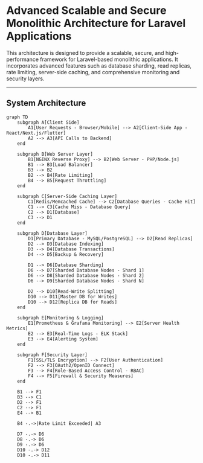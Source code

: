 # Advanced Scalable and Secure Monolithic Architecture for Laravel Applications

This architecture is designed to provide a scalable, secure, and high-performance framework for Laravel-based monolithic applications. It incorporates advanced features such as database sharding, read replicas, rate limiting, server-side caching, and comprehensive monitoring and security layers.

---

## System Architecture

```mermaid
graph TD
    subgraph A[Client Side]
        A1[User Requests - Browser/Mobile] --> A2[Client-Side App - React/Next.js/Flutter]
        A2 --> A3[API Calls to Backend]
    end

    subgraph B[Web Server Layer]
        B1[NGINX Reverse Proxy] --> B2[Web Server - PHP/Node.js]
        B1 --> B3[Load Balancer]
        B3 --> B2
        B2 --> B4[Rate Limiting]
        B4 --> B5[Request Throttling]
    end

    subgraph C[Server-Side Caching Layer]
        C1[Redis/Memcached Cache] --> C2[Database Queries - Cache Hit]
        C1 --> C3[Cache Miss - Database Query]
        C2 --> D1[Database]
        C3 --> D1
    end

    subgraph D[Database Layer]
        D1[Primary Database - MySQL/PostgreSQL] --> D2[Read Replicas]
        D2 --> D3[Database Indexing]
        D3 --> D4[Database Transactions]
        D4 --> D5[Backup & Recovery]
        
        D1 --> D6[Database Sharding]
        D6 --> D7[Sharded Database Nodes - Shard 1]
        D6 --> D8[Sharded Database Nodes - Shard 2]
        D6 --> D9[Sharded Database Nodes - Shard N]
        
        D2 --> D10[Read-Write Splitting]
        D10 --> D11[Master DB for Writes]
        D10 --> D12[Replica DB for Reads]
    end

    subgraph E[Monitoring & Logging]
        E1[Prometheus & Grafana Monitoring] --> E2[Server Health Metrics]
        E2 --> E3[Real-Time Logs - ELK Stack]
        E3 --> E4[Alerting System]
    end

    subgraph F[Security Layer]
        F1[SSL/TLS Encryption] --> F2[User Authentication]
        F2 --> F3[OAuth2/OpenID Connect]
        F3 --> F4[Role-Based Access Control - RBAC]
        F4 --> F5[Firewall & Security Measures]
    end

    B1 --> F1
    B3 --> C1
    D2 --> F1
    C2 --> F1
    E4 --> B1

    B4 -.->|Rate Limit Exceeded| A3

    D7 -.-> D6
    D8 -.-> D6
    D9 -.-> D6
    D10 -.-> D12
    D10 -.-> D11
